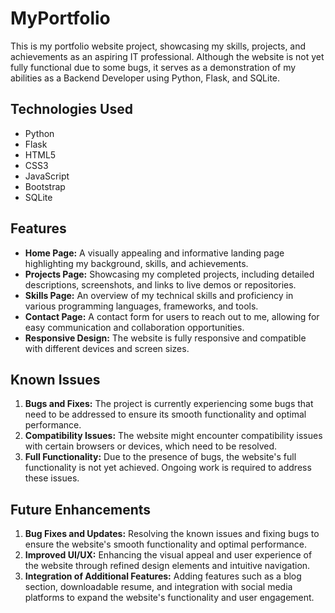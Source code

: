 # MyPortfolio

This is my portfolio website project, showcasing my skills, projects, and achievements as an aspiring IT professional. 
Although the website is not yet fully functional due to some bugs, it serves as a demonstration of my abilities as a Backend Developer using Python, Flask, and SQLite.

## Technologies Used

- Python
- Flask
- HTML5
- CSS3
- JavaScript
- Bootstrap
- SQLite

## Features

- **Home Page:** A visually appealing and informative landing page highlighting my background, skills, and achievements.
- **Projects Page:** Showcasing my completed projects, including detailed descriptions, screenshots, and links to live demos or repositories.
- **Skills Page:** An overview of my technical skills and proficiency in various programming languages, frameworks, and tools.
- **Contact Page:** A contact form for users to reach out to me, allowing for easy communication and collaboration opportunities.
- **Responsive Design:** The website is fully responsive and compatible with different devices and screen sizes.

## Known Issues

1. **Bugs and Fixes:** The project is currently experiencing some bugs that need to be addressed to ensure its smooth functionality and optimal performance.
2. **Compatibility Issues:** The website might encounter compatibility issues with certain browsers or devices, which need to be resolved.
3. **Full Functionality:** Due to the presence of bugs, the website's full functionality is not yet achieved. Ongoing work is required to address these issues.

## Future Enhancements

1. **Bug Fixes and Updates:** Resolving the known issues and fixing bugs to ensure the website's smooth functionality and optimal performance.
2. **Improved UI/UX:** Enhancing the visual appeal and user experience of the website through refined design elements and intuitive navigation.
3. **Integration of Additional Features:** Adding features such as a blog section, downloadable resume, and integration with social media platforms to expand the website's functionality and user engagement.


